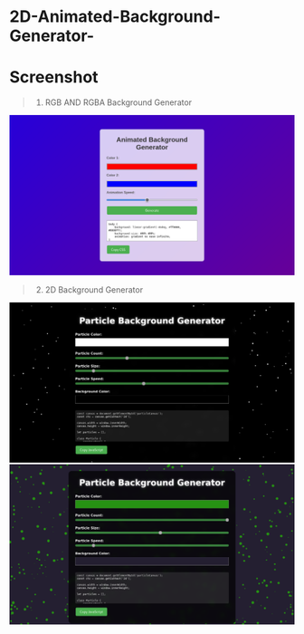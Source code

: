 # 2D-Animated-Background-Generator-

# Screenshot
> 1. RGB AND RGBA Background Generator

![](img/bggen1.png)

> 2. 2D Background Generator

![](img/bggen2.png)
![](img/bggen3.png)
